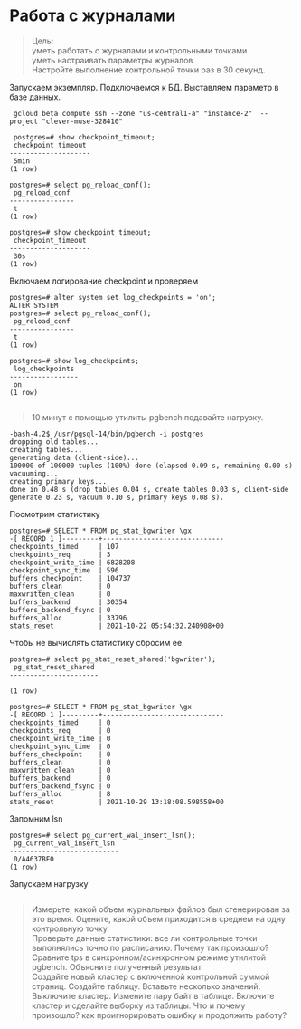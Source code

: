 # Работа с журналами

>Цель:  
>уметь работать с журналами и контрольными точками  
>уметь настраивать параметры журналов  
>Настройте выполнение контрольной точки раз в 30 секунд.  

Запускаем экземпляр. Подключаемся к БД. Выставляем параметр в базе данных.
```console
 gcloud beta compute ssh --zone "us-central1-a" "instance-2"  --project "clever-muse-328410"
 
 postgres=# show checkpoint_timeout;
 checkpoint_timeout
--------------------
 5min
(1 row)

postgres=# select pg_reload_conf();
 pg_reload_conf
----------------
 t
(1 row)

postgres=# show checkpoint_timeout;
 checkpoint_timeout
--------------------
 30s
(1 row)
```

Включаем логирование checkpoint и проверяем
```console
postgres=# alter system set log_checkpoints = 'on';
ALTER SYSTEM
postgres=# select pg_reload_conf();
 pg_reload_conf
----------------
 t
(1 row)

postgres=# show log_checkpoints;
 log_checkpoints
-----------------
 on
(1 row)


```
>10 минут c помощью утилиты pgbench подавайте нагрузку. 

```console
-bash-4.2$ /usr/pgsql-14/bin/pgbench -i postgres
dropping old tables...
creating tables...
generating data (client-side)...
100000 of 100000 tuples (100%) done (elapsed 0.09 s, remaining 0.00 s)
vacuuming...
creating primary keys...
done in 0.48 s (drop tables 0.04 s, create tables 0.03 s, client-side generate 0.23 s, vacuum 0.10 s, primary keys 0.08 s).
```
Посмотрим статистику
```console
postgres=# SELECT * FROM pg_stat_bgwriter \gx
-[ RECORD 1 ]---------+------------------------------
checkpoints_timed     | 107
checkpoints_req       | 3
checkpoint_write_time | 6828208
checkpoint_sync_time  | 596
buffers_checkpoint    | 104737
buffers_clean         | 0
maxwritten_clean      | 0
buffers_backend       | 30354
buffers_backend_fsync | 0
buffers_alloc         | 33796
stats_reset           | 2021-10-22 05:54:32.240908+00
```
Чтобы не вычислять статистику сбросим ее
```console
postgres=# select pg_stat_reset_shared('bgwriter');
 pg_stat_reset_shared
----------------------

(1 row)

postgres=# SELECT * FROM pg_stat_bgwriter \gx
-[ RECORD 1 ]---------+------------------------------
checkpoints_timed     | 0
checkpoints_req       | 0
checkpoint_write_time | 0
checkpoint_sync_time  | 0
buffers_checkpoint    | 0
buffers_clean         | 0
maxwritten_clean      | 0
buffers_backend       | 0
buffers_backend_fsync | 0
buffers_alloc         | 8
stats_reset           | 2021-10-29 13:18:08.598558+00
```
Запомним lsn
```console
postgres=# select pg_current_wal_insert_lsn();
 pg_current_wal_insert_lsn
---------------------------
 0/A4637BF0
(1 row)
```
Запускаем нагрузку
```console

```
>Измерьте, какой объем журнальных файлов был сгенерирован за это время. 
>Оцените, какой объем приходится в среднем на одну контрольную точку.  
>Проверьте данные статистики: все ли контрольные точки выполнялись точно по расписанию. Почему так произошло?  
>Сравните tps в синхронном/асинхронном режиме утилитой pgbench. Объясните полученный результат.  
>Создайте новый кластер с включенной контрольной суммой страниц. Создайте таблицу. Вставьте несколько значений. Выключите кластер. Измените пару байт в таблице. Включите кластер и сделайте выборку из таблицы. Что и почему произошло? как проигнорировать ошибку и продолжить работу?  
